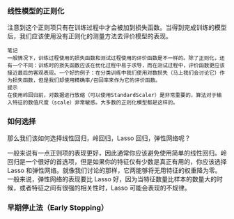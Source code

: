 

### 线性模型的正则化

注意到这个正则项只有在训练过程中才会被加到损失函数。当得到完成训练的模型后，我们应该使用没有正则化的测量方法去评价模型的表现。

```
笔记
一般情况下，训练过程使用的损失函数和测试过程使用的评价函数是不一样的。除了正则化，还有一个不同：训练时的损失函数应该在优化过程中易于求导，而在测试过程中，评价函数更应该接近最后的客观表现。一个好的例子：在分类训练中我们使用对数损失（马上我们会讨论它）作为损失函数，但是我们却使用精确率/召回率来作为它的评价函数。
提示
在使用岭回归前，对数据进行放缩（可以使用StandardScaler）是非常重要的，算法对于输入特征的数值尺度（scale）非常敏感。大多数的正则化模型都是这样的。
```



### 如何选择

那么我们该如何选择线性回归，岭回归，Lasso 回归，弹性网络呢？

一般来说有一点正则项的表现更好，因此通常你应该避免使用简单的线性回归。岭回归是一个很好的首选项，但是如果你的特征仅有少数是真正有用的，你应该选择 Lasso 和弹性网络。就像我们讨论的那样，它两能够将无用特征的权重降为零。一般来说，弹性网络的表现要比 Lasso 好，因为当特征数量比样本的数量大的时候，或者特征之间有很强的相关性时，Lasso 可能会表现的不规律。



### 早期停止法（Early Stopping）


